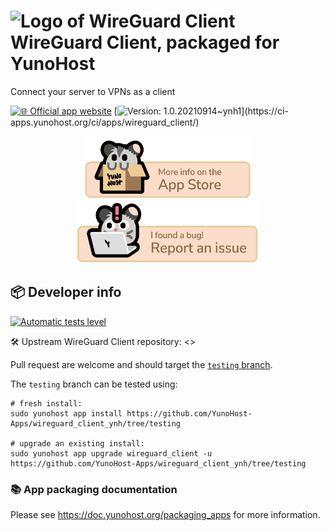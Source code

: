 <!--
N.B.: This README was automatically generated by <https://github.com/YunoHost/apps_tools/blob/main/readme_generator>
It shall NOT be edited by hand.
-->

<h1>
  <img src="https://raw.githubusercontent.com/YunoHost/apps/main/logos/wireguard_client.png" width="32px" alt="Logo of WireGuard Client">
  WireGuard Client, packaged for YunoHost
</h1>

Connect your server to VPNs as a client

[![🌐 Official app website](https://img.shields.io/badge/Official_app_website-darkgreen?style=for-the-badge)](https://www.wireguard.com/)
[![Version: 1.0.20210914~ynh1](https://img.shields.io/badge/Version-1.0.20210914~ynh1-rgba(0,150,0,1)?style=for-the-badge)](https://ci-apps.yunohost.org/ci/apps/wireguard_client/)

<div align="center">
<a href="https://apps.yunohost.org/app/wireguard_client"><img height="100px" src="https://github.com/YunoHost/yunohost-artwork/raw/refs/heads/main/badges/neopossum-badges/badge_more_info_on_the_appstore.svg"/></a>
<a href="https://github.com/YunoHost-Apps/wireguard_client_ynh/issues"><img height="100px" src="https://github.com/YunoHost/yunohost-artwork/raw/refs/heads/main/badges/neopossum-badges/badge_report_an_issue.svg"/></a>
</div>

## 📦 Developer info

[![Automatic tests level](https://apps.yunohost.org/badge/cilevel/wireguard_client)](https://ci-apps.yunohost.org/ci/apps/wireguard_client/)

🛠️ Upstream WireGuard Client repository: <>

Pull request are welcome and should target the [`testing` branch](https://github.com/YunoHost-Apps/wireguard_client_ynh/tree/testing).

The `testing` branch can be tested using:
```
# fresh install:
sudo yunohost app install https://github.com/YunoHost-Apps/wireguard_client_ynh/tree/testing

# upgrade an existing install:
sudo yunohost app upgrade wireguard_client -u https://github.com/YunoHost-Apps/wireguard_client_ynh/tree/testing
```

### 📚 App packaging documentation

Please see <https://doc.yunohost.org/packaging_apps> for more information.